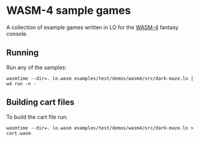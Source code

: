 # WASM-4 sample games

A collection of example games written in LO for the [WASM-4](https://wasm4.org) fantasy console.

## Running

Run any of the samples:

```shell
wasmtime --dir=. lo.wasm examples/test/demos/wasm4/src/dark-maze.lo | w4 run -n -
```

## Building cart files

To build the cart file run:

```shell
wasmtime --dir=. lo.wasm examples/test/demos/wasm4/src/dark-maze.lo > cart.wasm
```
